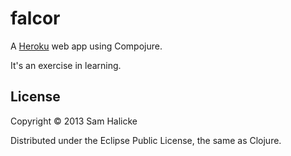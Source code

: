 # falcor

A [Heroku](http://www.heroku.com) web app using Compojure.

It's an exercise in learning.

## License

Copyright © 2013 Sam Halicke

Distributed under the Eclipse Public License, the same as Clojure.
